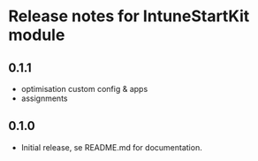 # Release notes for IntuneStartKit module
## 0.1.1
- optimisation custom config & apps
- assignments

## 0.1.0
- Initial release, se README.md for documentation.